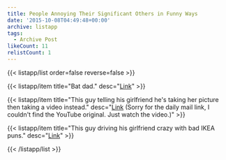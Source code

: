 ```yaml
---
title: People Annoying Their Significant Others in Funny Ways
date: '2015-10-08T04:49:48+00:00'
archive: listapp
tags: 
  - Archive Post
likeCount: 11
relistCount: 1
---
```



{{< listapp/list order=false reverse=false >}}

   {{< listapp/item title="Bat dad."
      desc="[Link](http://bit.ly/1OZBH0g)" >}}

   {{< listapp/item title="This guy telling his girlfriend he's taking her picture then taking a video instead."
      desc="[Link](http://dailym.ai/1hrLVb9) (Sorry for the daily mail link, I couldn't find the YouTube original. Just watch the video.)" >}}

   {{< listapp/item title="This guy driving his girlfriend crazy with bad IKEA puns."
      desc="[Link](http://bit.ly/1hrLe1q)" >}}

{{< /listapp/list >}}
